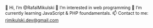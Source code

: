 👋 Hi, I’m @RafalMikulski
👀 I’m interested in web programming
🌱 I’m currently learning JavaScript & PHP foundamentals.
📫 Contact to me: rjmikulski.dev@gmail.com
<!---
RafalMikulski/RafalMikulski is a ✨ special ✨ repository because its `README.md` (this file) appears on your GitHub profile.
You can click the Preview link to take a look at your changes.
--->
